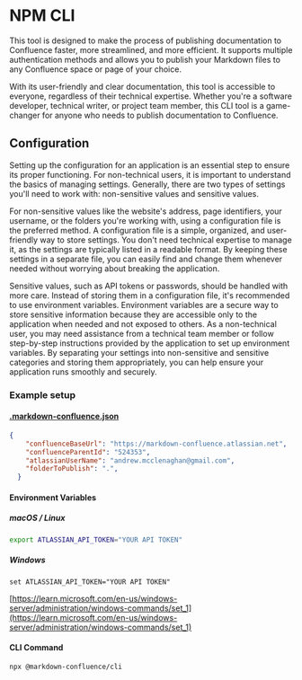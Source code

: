 # NPM CLI

This tool is designed to make the process of publishing documentation to Confluence faster, more streamlined, and more efficient. It supports multiple authentication methods and allows you to publish your Markdown files to any Confluence space or page of your choice.

With its user-friendly and clear documentation, this tool is accessible to everyone, regardless of their technical expertise. Whether you're a software developer, technical writer, or project team member, this CLI tool is a game-changer for anyone who needs to publish documentation to Confluence.

## Configuration
Setting up the configuration for an application is an essential step to ensure its proper functioning. For non-technical users, it is important to understand the basics of managing settings. Generally, there are two types of settings you'll need to work with: non-sensitive values and sensitive values.

For non-sensitive values like the website's address, page identifiers, your username, or the folders you're working with, using a configuration file is the preferred method. A configuration file is a simple, organized, and user-friendly way to store settings. You don't need technical expertise to manage it, as the settings are typically listed in a readable format. By keeping these settings in a separate file, you can easily find and change them whenever needed without worrying about breaking the application.

Sensitive values, such as API tokens or passwords, should be handled with more care. Instead of storing them in a configuration file, it's recommended to use environment variables. Environment variables are a secure way to store sensitive information because they are accessible only to the application when needed and not exposed to others. As a non-technical user, you may need assistance from a technical team member or follow step-by-step instructions provided by the application to set up environment variables. By separating your settings into non-sensitive and sensitive categories and storing them appropriately, you can help ensure your application runs smoothly and securely.

### Example setup
#### [.markdown-confluence.json](https://github.com/markdown-confluence/docs-markdown-confluence/blob/main/.markdown-confluence.json)
```json
{
    "confluenceBaseUrl": "https://markdown-confluence.atlassian.net",
    "confluenceParentId": "524353",
    "atlassianUserName": "andrew.mcclenaghan@gmail.com",
    "folderToPublish": ".",
  }
```

#### Environment Variables
##### macOS / Linux
```bash
export ATLASSIAN_API_TOKEN="YOUR API TOKEN"
```

##### Windows
```command
set ATLASSIAN_API_TOKEN="YOUR API TOKEN"
```
[https://learn.microsoft.com/en-us/windows-server/administration/windows-commands/set_1](https://learn.microsoft.com/en-us/windows-server/administration/windows-commands/set_1)


#### CLI Command
```bash
npx @markdown-confluence/cli
```


